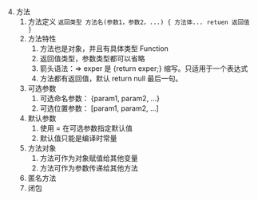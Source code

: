 4. 方法
    1. 方法定义
        `返回类型 方法名(参数1，参数2，...) {
        方法体...
        retuen 返回值
        }`
    2. 方法特性
        1. 方法也是对象，并且有具体类型 Function
        2. 返回值类型，参数类型都可以省略
        3. 箭头语法：=> exper 是 {return exper;} 缩写。只适用于一个表达式
        4. 方法都有返回值，默认 return null 最后一句。
    3. 可选参数
        1. 可选命名参数： {param1, param2, ...}
        2. 可选位置参数： [param1, param2, ...]
    4. 默认参数
        1. 使用 = 在可选参数指定默认值
        2. 默认值只能是编译时常量
    5. 方法对象
        1. 方法可作为对象赋值给其他变量
        2. 方法可作为参数传递给其他方法
    6. 匿名方法
    7. 闭包
